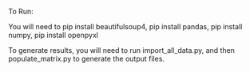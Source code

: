 To Run:

You will need to pip install beautifulsoup4, pip install pandas, pip install numpy, pip install openpyxl

To generate results, you will need to run import_all_data.py, and then populate_matrix.py to generate the output files.
